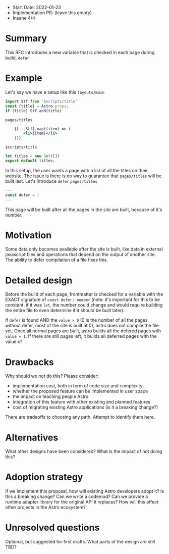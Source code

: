 - Start Date: 2022-01-23
- Implementation PR: (leave this empty)
- Insane 4/4

# Summary
This RFC introduces a new variable that is checked in each page during build, `defer`
# Example
Let's say we have a setup like this
`layouts/main`
```js
import Stf from '$scripts/title'
const {title} = Astro.props;
if (title) Stf.add(title)
```
`pages/titles`
```jsx
    {[...Stf].map((item) => (
        <li>{item}</li>
    ))}
``` 
`$scripts/title`
```js
let titles = new Set([])
export default titles;
```
In this setup, the user wants a page with a list of all the titles on their website. The issue is there is no way to guarantee that `pages/titles` will be built last. Let's introduce `defer`
`pages/titles`
```jsx
---
const defer = 1
---
```
This page will be built after all the pages in the site are built, because of it's number.
# Motivation
Some data only becomes available after the site is built, like data in external javascript files and operations that depend on the output of another site. The ability to defer compilation of a file fixes this.
# Detailed design
Before the build of each page, frontmatter is checked for a variable with the EXACT signature of `const defer: number` (note: it's important for this to be constant. if it was `let`, the number could change and would require building the entire file to even determine if it should be built later).

If `defer` is found AND the `value > 0` (0 is the number of all the pages without defer, most of the site is built at 0), astro does not compile the file yet. Once all normal pages are built, astro builds all the defered pages with `value = 1`. If there are still pages left, it builds all deferred pages with the value of 
# Drawbacks

Why should we *not* do this? Please consider:

- implementation cost, both in term of code size and complexity
- whether the proposed feature can be implemented in user space
- the impact on teaching people Astro
- integration of this feature with other existing and planned features
- cost of migrating existing Astro applications (is it a breaking change?)

There are tradeoffs to choosing any path. Attempt to identify them here.

# Alternatives

What other designs have been considered? What is the impact of not doing this?

# Adoption strategy

If we implement this proposal, how will existing Astro developers adopt it? Is
this a breaking change? Can we write a codemod? Can we provide a runtime adapter library for the original API it replaces? How will this affect other projects in the Astro ecosystem?

# Unresolved questions

Optional, but suggested for first drafts. What parts of the design are still
TBD?